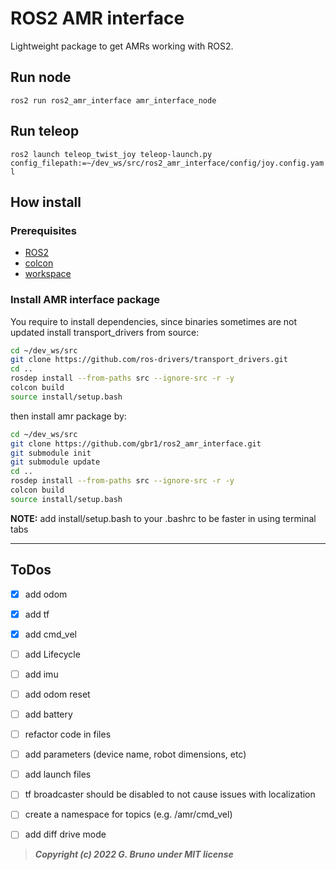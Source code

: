 # ROS2 AMR interface

Lightweight package to get AMRs working with ROS2.



## Run node

`ros2 run ros2_amr_interface amr_interface_node`

## Run teleop

`ros2 launch teleop_twist_joy teleop-launch.py config_filepath:=~/dev_ws/src/ros2_amr_interface/config/joy.config.yaml`

## How install


### Prerequisites

- [ROS2](https://docs.ros.org/en/foxy/Installation/Ubuntu-Install-Debians.html)
- [colcon](https://docs.ros.org/en/foxy/Tutorials/Colcon-Tutorial.html)
- [workspace](https://docs.ros.org/en/foxy/Tutorials/Workspace/Creating-A-Workspace.html)

### Install AMR interface package

You require to install dependencies, since binaries sometimes are not updated install transport_drivers from source:
``` bash
cd ~/dev_ws/src
git clone https://github.com/ros-drivers/transport_drivers.git
cd ..
rosdep install --from-paths src --ignore-src -r -y
colcon build
source install/setup.bash
```

then install amr package by:
``` bash
cd ~/dev_ws/src
git clone https://github.com/gbr1/ros2_amr_interface.git
git submodule init
git submodule update
cd ..
rosdep install --from-paths src --ignore-src -r -y
colcon build
source install/setup.bash
```

**NOTE:** add install/setup.bash to your .bashrc to be faster in using terminal tabs


---

## ToDos
- [x] add odom
- [x] add tf
- [x] add cmd_vel
- [ ] add Lifecycle
- [ ] add imu
- [ ] add odom reset
- [ ] add battery
- [ ] refactor code in files
- [ ] add parameters (device name, robot dimensions, etc)
- [ ] add launch files
- [ ] tf broadcaster should be disabled to not cause issues with localization 
- [ ] create a namespace for topics (e.g. /amr/cmd_vel)
- [ ] add diff drive mode


> ***Copyright (c) 2022 G. Bruno under MIT license***